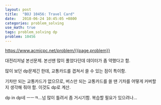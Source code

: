 ```yaml
---
layout: post
title:  "BOJ 10456: Travel Card"
date:   2018-06-24 10:45:05 +0800
categories: problem_solving
use_math: true
tags: problem_solving dp
problem: 10456
---
```


<a target="_blank" href="https://www.acmicpc.net/problem/{{page.problem}}">https://www.acmicpc.net/problem/{{page.problem}}</a><br/>

대전리저널 본선문제. 본선땐 많이 풀었다던데 데이터가 좀 약했다고 함.

많이 보던 dp문제긴 한데, 교통카드를 겹쳐서 쓸 수 있는 점이 특이함.

기차만 되는 교통카드가 없으므로, 버스만 되는 교통카드를 쓸 땐 기차를 어떻게 커버할지 생각해 줘야 함. 이것도 dp로 계산.

dp in dp네 ㅡㅡㅋ...넘 많이 틀려서 좀 거시기함. 복습할 필요가 있으려나...